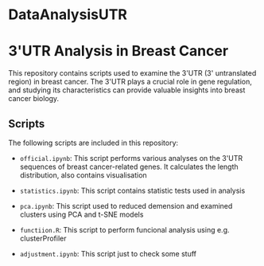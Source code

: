 # DataAnalysisUTR

# 3'UTR Analysis in Breast Cancer 

This repository contains scripts used to examine the 3'UTR (3' untranslated region) in breast cancer. The 3'UTR plays a crucial role in gene regulation, and studying its characteristics can provide valuable insights into breast cancer biology.

## Scripts

The following scripts are included in this repository:

- `official.ipynb`: This script performs various analyses on the 3'UTR sequences of breast cancer-related genes. It calculates the length distribution, also contains visualisation

- `statistics.ipynb`: This script contains statistic tests used in analysis

- `pca.ipynb`: This script used to reduced demension and examined clusters using PCA and t-SNE models 

- `functiion.R`: This script to perform funcional analysis using e.g. clusterProfiler

- `adjustment.ipynb`: This script just to check some stuff



